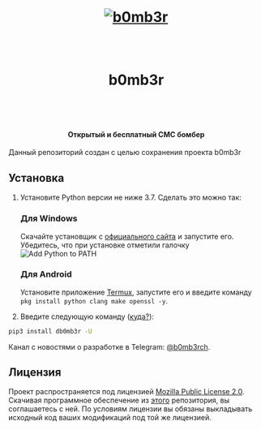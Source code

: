 ﻿<h1 align="center">  <br>  <a href="https://github.com/dmitrijkotov/b0mb3r"><img src="https://emojipedia-us.s3.dualstack.us-west-1.amazonaws.com/thumbs/120/apple/237/bomb_1f4a3.png" alt="b0mb3r"></a>  <br>  b0mb3r  <br></h1><h4 align="center">Открытый и бесплатный СМС бомбер</h4>Данный репозиторий создан с целью сохранения проекта b0mb3r## Установка1. Установите Python версии не ниже 3.7. Сделать это можно так:     <h3>Для Windows</h3>     Скачайте установщик с [официального сайта](https://www.python.org/downloads/) и запустите его. Убедитесь, что при установке отметили галочку ![Add Python to PATH](https://user-images.githubusercontent.com/42045258/69171091-557d2780-0b0c-11ea-8adf-7f819357f041.png)     <h3>Для Android</h3>     Установите приложение [Termux](https://play.google.com/store/apps/details?id=com.termux), запустите его и введите команду `pkg install python clang make openssl -y`. 2. Введите следующую команду ([куда?](http://comp-profi.com/kak-vyzvat-komandnuyu-stroku-ili-konsol-windows/)): ```shpip3 install db0mb3r -U``` Канал с новостями о разработке в Telegram: [@b0mb3rch](https://t.me/b0mb3rch).## Лицензия<!--- Не надо это удалять, пожалуйста 😐  -->Проект распространяется под лицензией [Mozilla Public License 2.0](https://github.com/crinny/b0mb3r/blob/master/LICENSE). Скачивая программное обеспечение из [этого](https://github.com/crinny/b0mb3r) репозитория, вы соглашаетесь с ней. По условиям лицензии вы обязаны выкладывать исходный код ваших модификаций под той же лицензией.